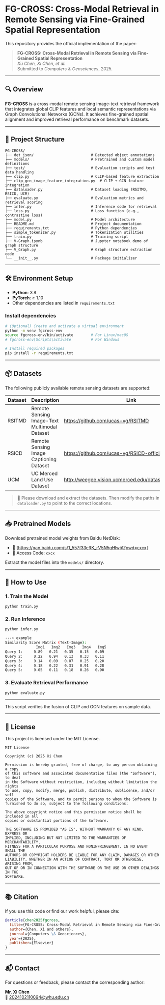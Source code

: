 # FG-CROSS: Cross-Modal Retrieval in Remote Sensing via Fine-Grained Spatial Representation

This repository provides the official implementation of the paper:

> **FG-CROSS: Cross-Modal Retrieval in Remote Sensing via Fine-Grained Spatial Representation**  
> *Xu Chen, Xi Chen, et al.*  
> Submitted to *Computers & Geosciences*, 2025.

---

## 🔍 Overview

**FG-CROSS** is a cross-modal remote sensing image-text retrieval framework that integrates global CLIP features and local semantic representations via Graph Convolutional Networks (GCNs). It achieves fine-grained spatial alignment and improved retrieval performance on benchmark datasets.

---

## 📁 Project Structure

```
FG-CROSS/
├── det_json/                          # Detected object annotations
├── models/                            # Pretrained and custom model definitions
├── test/                              # Evaluation scripts and test data handling
├── clip.py                            # CLIP-based feature extraction
├── clip_gcn_image_feature_integration.py  # CLIP + GCN feature integration
├── dataloader.py                      # Dataset loading (RSITMD, RSICD, UCM)
├── evaluate.py                        # Evaluation metrics and retrieval scoring
├── infer.py                           # Inference code for retrieval
├── loss.py                            # Loss function (e.g., contrastive loss)
├── model.py                           # Model architecture
├── README.md                          # Project documentation
├── requirements.txt                   # Python dependencies
├── simple_tokenizer.py                # Tokenization utilities
├── train.py                           # Training script
├── V-Graph.ipynb                      # Jupyter notebook demo of graph structure
├── V_Graph.py                         # Graph structure extraction code
└── __init__.py                        # Package initializer
```

---

## 🛠 Environment Setup

- **Python**: 3.8
- **PyTorch**: ≥ 1.10
- Other dependencies are listed in `requirements.txt`

### Install dependencies

```bash
# (Optional) Create and activate a virtual environment
python -m venv fgcross-env
source fgcross-env/bin/activate        # For Linux/macOS
# fgcross-env\Scripts\activate         # For Windows

# Install required packages
pip install -r requirements.txt
```

---

## 📦 Datasets

The following publicly available remote sensing datasets are supported:

| Dataset | Description                                  | Link |
|---------|----------------------------------------------|------|
| RSITMD  | Remote Sensing Image-Text Multimodal Dataset | https://github.com/ucas-vg/RSITMD |
| RSICD   | Remote Sensing Image Captioning Dataset      | https://github.com/ucas-vg/RSICD-official |
| UCM     | UC Merced Land Use Dataset                   | http://weegee.vision.ucmerced.edu/datasets/landuse.html |

> 📌 Please download and extract the datasets. Then modify the paths in `dataloader.py` to point to the correct locations.

---

## 📥 Pretrained Models

Download pretrained model weights from Baidu NetDisk:

- 🔗 [https://pan.baidu.com/s/1_557f33eRK_rV5N5qHlwjA?pwd=cxcx]
- 📎 Access Code: `cxcx`

Extract the model files into the `models/` directory.

---

## 🚀 How to Use

### 1. Train the Model

```bash
python train.py
```

### 2. Run Inference

```bash
python infer.py

---> example
Similarity Score Matrix (Text-Image):
              Img1   Img2   Img3   Img4   Img5
Query 1:     0.89   0.21   0.35   0.15   0.09
Query 2:     0.22   0.94   0.13   0.33   0.11
Query 3:     0.14   0.09   0.87   0.25   0.20
Query 4:     0.18   0.22   0.31   0.91   0.28
Query 5:     0.05   0.11   0.18   0.26   0.90
```

### 3. Evaluate Retrieval Performance

```bash
python evaluate.py
```

---

This script verifies the fusion of CLIP and GCN features on sample data.

---

## 📜 License

This project is licensed under the MIT License.

```
MIT License

Copyright (c) 2025 Xi Chen

Permission is hereby granted, free of charge, to any person obtaining a copy
of this software and associated documentation files (the "Software"), to deal
in the Software without restriction, including without limitation the rights
to use, copy, modify, merge, publish, distribute, sublicense, and/or sell
copies of the Software, and to permit persons to whom the Software is
furnished to do so, subject to the following conditions:

The above copyright notice and this permission notice shall be included in all
copies or substantial portions of the Software.

THE SOFTWARE IS PROVIDED "AS IS", WITHOUT WARRANTY OF ANY KIND, EXPRESS OR
IMPLIED, INCLUDING BUT NOT LIMITED TO THE WARRANTIES OF MERCHANTABILITY,
FITNESS FOR A PARTICULAR PURPOSE AND NONINFRINGEMENT. IN NO EVENT SHALL THE
AUTHORS OR COPYRIGHT HOLDERS BE LIABLE FOR ANY CLAIM, DAMAGES OR OTHER
LIABILITY, WHETHER IN AN ACTION OF CONTRACT, TORT OR OTHERWISE, ARISING FROM,
OUT OF OR IN CONNECTION WITH THE SOFTWARE OR THE USE OR OTHER DEALINGS IN THE
SOFTWARE.
```

---

## 📚 Citation

If you use this code or find our work helpful, please cite:

```bibtex
@article{chen2025fgcross,
  title={FG-CROSS: Cross-Modal Retrieval in Remote Sensing via Fine-Grained Spatial Representation},
  author={Chen, Xi and others},
  journal={Computers \& Geosciences},
  year={2025},
  publisher={Elsevier}
}
```

---

## 📬 Contact

For questions or feedback, please contact the corresponding author:

**Mr. Xi Chen**  
📧 2024102110094@whu.edu.cn
